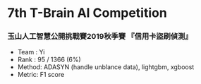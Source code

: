 # 7th T-Brain AI Competition
### 玉山人工智慧公開挑戰賽2019秋季賽 『信用卡盜刷偵測』

* Team  : Yi
* Rank  : 95 / 1366 (6%)
* Method: ADASYN (handle unblance data), lightgbm, xgboost
* Metric: F1 score
